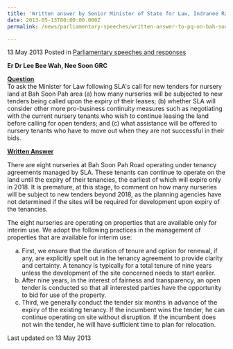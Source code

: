 ```yaml
---
title: 'Written answer by Senior Minister of State for Law, Indranee Rajah, to Parliamentary Question on call for new tenders for nursery land at Bah Soon Pah area'
date: 2013-05-13T00:00:00.000Z
permalink: /news/parliamentary-speeches/written-answer-to-pq-on-bah-soon-pah-area/

---
```



13 May 2013 Posted in [Parliamentary speeches and responses](/news/parliamentary-speeches) 


**Er Dr Lee Bee Wah, Nee Soon GRC**

**<u>Question</u>**  
To ask the Minister for Law following SLA's call for new tenders for nursery land at Bah Soon Pah area (a) how many nurseries will be subjected to new tenders being called upon the expiry of their leases; (b) whether SLA will consider other more pro-business continuity measures such as negotiating with the current nursery tenants who wish to continue leasing the land before calling for open tenders; and (c) what assistance will be offered to nursery tenants who have to move out when they are not successful in their bids.


**<u>Written Answer</u>**  

There are eight nurseries at Bah Soon Pah Road operating under tenancy agreements managed by SLA. These tenants can continue to operate on the land until the expiry of their tenancies, the earliest of which will expire only in 2018. It is premature, at this stage, to comment on how many nurseries will be subject to new tenders beyond 2018, as the planning agencies have not determined if the sites will be required for development upon expiry of the tenancies.

The eight nurseries are operating on properties that are available only for interim use. We adopt the following practices in the management of properties that are available for interim use:


<ol style="list-style-type: lower-alpha; margin-left:10px">
<li>First, we ensure that the duration of tenure and option for renewal, if any, are explicitly spelt out in the tenancy agreement to provide clarity and certainty. A tenancy is typically for a total tenure of nine years unless the development of the site concerned needs to start earlier.</li>
  
<li>After nine years, in the interest of fairness and transparency, an open tender is conducted so that all interested parties have the opportunity to bid for use of the property.</li>
  
  
<li>Third, we generally conduct the tender six months in advance of the expiry of the existing tenancy. If the incumbent wins the tender, he can continue operating on site without disruption. If the incumbent does not win the tender, he will have sufficient time to plan for relocation.</li>
</ol>


<p class="right-side-updated">Last updated on 13 May 2013</p> 
